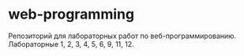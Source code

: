 # web-programming
Репозиторий для лабораторных работ по веб-программированию.
Лабораторные 1, 2, 3, 4, 5, 6, 9, 11, 12.

